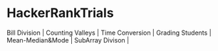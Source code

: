 # HackerRankTrials
Bill Division |
Counting Valleys |
Time Conversion |
Grading Students |
Mean-Median&Mode |
SubArray Divison |
